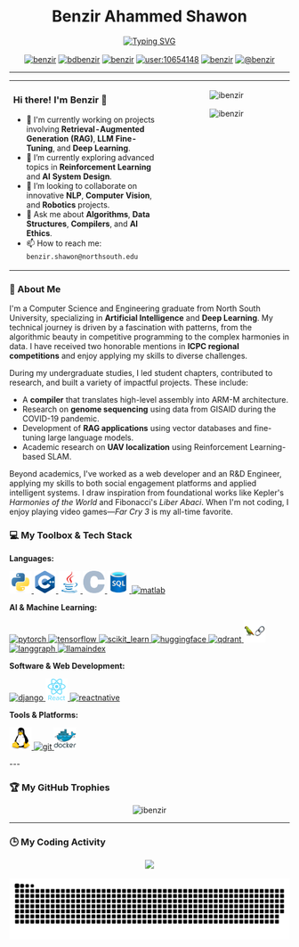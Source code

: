<h1 align="center">Benzir Ahammed Shawon</h1>
<p align="center">
 <a href="https://git.io/typing-svg"><img src="https://readme-typing-svg.demolab.com?font=Fira+Code&weight=900&pause=1000&center=true&vCenter=true&repeat=false&width=435&lines=A+Computer+Nerd" alt="Typing SVG" /></a>
</p>


<p align="center">
  <a href="https://linkedin.com/in/benzir" target="blank"><img align="center" src="https://raw.githubusercontent.com/rahuldkjain/github-profile-readme-generator/master/src/images/icons/Social/linked-in-alt.svg" alt="benzir" height="30" width="40" /></a>
  <a href="https://twitter.com/bdbenzir" target="blank"><img align="center" src="https://raw.githubusercontent.com/rahuldkjain/github-profile-readme-generator/master/src/images/icons/Social/twitter.svg" alt="bdbenzir" height="30" width="40" /></a>
  <a href="https://kaggle.com/benzir" target="blank"><img align="center" src="https://raw.githubusercontent.com/rahuldkjain/github-profile-readme-generator/master/src/images/icons/Social/kaggle.svg" alt="benzir" height="30" width="40" /></a>
  <a href="https://stackoverflow.com/users/10654148" target="blank"><img align="center" src="https://raw.githubusercontent.com/rahuldkjain/github-profile-readme-generator/master/src/images/icons/Social/stack-overflow.svg" alt="user:10654148" height="30" width="40" /></a>
  <a href="https://dev.to/benzir" target="blank"><img align="center" src="https://raw.githubusercontent.com/rahuldkjain/github-profile-readme-generator/master/src/images/icons/Social/devto.svg" alt="benzir" height="30" width="40" /></a>
  <a href="https://medium.com/@benzir" target="blank"><img align="center" src="https://raw.githubusercontent.com/rahuldkjain/github-profile-readme-generator/master/src/images/icons/Social/medium.svg" alt="@benzir" height="30" width="40" /></a>
</p>

---

<table>
<tr>
<td valign="top" width="55%">

### Hi there! I'm Benzir 👋

- 🔭 I'm currently working on projects involving **Retrieval-Augmented Generation (RAG)**, **LLM Fine-Tuning**, and **Deep Learning**.
- 🌱 I’m currently exploring advanced topics in **Reinforcement Learning** and **AI System Design**.
- 👯 I’m looking to collaborate on innovative **NLP**, **Computer Vision**, and **Robotics** projects.
- 💬 Ask me about **Algorithms**, **Data Structures**, **Compilers**, and **AI Ethics**.
- 📫 How to reach me: `benzir.shawon@northsouth.edu`

</td>
<td valign="top" width="45%">

<p align="center">
  <img align="center" src="https://github-readme-stats.vercel.app/api/top-langs?username=ibenzir&show_icons=true&locale=en&layout=compact&theme=dracula" alt="ibenzir" />
</p>
<p align="center">
  <img align="center" src="https://github-readme-stats.vercel.app/api?username=ibenzir&show_icons=true&locale=en&theme=dracula&include_all_commits=true&count_private=true" alt="ibenzir" />
</p>

</td>
</tr>
</table>

### 📖 About Me

I'm a Computer Science and Engineering graduate from North South University, specializing in **Artificial Intelligence** and **Deep Learning**. My technical journey is driven by a fascination with patterns, from the algorithmic beauty in competitive programming to the complex harmonies in data. I have received two honorable mentions in **ICPC regional competitions** and enjoy applying my skills to diverse challenges.

During my undergraduate studies, I led student chapters, contributed to research, and built a variety of impactful projects. These include:
- A **compiler** that translates high-level assembly into ARM-M architecture.
- Research on **genome sequencing** using data from GISAID during the COVID-19 pandemic.
- Development of **RAG applications** using vector databases and fine-tuning large language models.
- Academic research on **UAV localization** using Reinforcement Learning-based SLAM.

Beyond academics, I've worked as a web developer and an R&D Engineer, applying my skills to both social engagement platforms and applied intelligent systems. I draw inspiration from foundational works like Kepler's *Harmonies of the World* and Fibonacci's *Liber Abaci*. When I'm not coding, I enjoy playing video games—*Far Cry 3* is my all-time favorite.

### 💻 My Toolbox & Tech Stack

**Languages:**
<p align="left">
  <a href="https://www.python.org" target="_blank" rel="noreferrer"> <img src="https://raw.githubusercontent.com/devicons/devicon/master/icons/python/python-original.svg" alt="python" width="40" height="40"/> </a>
  <a href="https://www.cplusplus.com/" target="_blank" rel="noreferrer"> <img src="https://raw.githubusercontent.com/devicons/devicon/master/icons/cplusplus/cplusplus-original.svg" alt="cplusplus" width="40" height="40"/> </a>
  <a href="https://www.java.com" target="_blank" rel="noreferrer"> <img src="https://raw.githubusercontent.com/devicons/devicon/master/icons/java/java-original.svg" alt="java" width="40" height="40"/> </a>
  <a href="https://www.cprogramming.com/" target="_blank" rel="noreferrer"> <img src="https://raw.githubusercontent.com/devicons/devicon/master/icons/c/c-original.svg" alt="c" width="40" height="40"/> </a>
  <a href="https://developer.arm.com/documentation/100067/0612/introduction-to-arm-assembler/a-small-example-in-assembly-language" target="_blank" rel="noreferrer"> <img src="https://raw.githubusercontent.com/devicons/devicon/master/icons/azuresqldatabase/azuresqldatabase-original.svg" alt="assembly" width="40" height="40"/> </a>
  <a href="https://www.mathworks.com/products/matlab.html" target="_blank" rel="noreferrer"> <img src="https://upload.wikimedia.org/wikipedia/commons/2/21/Matlab_Logo.png" alt="matlab" width="40" height="40"/> </a>
</p>

**AI & Machine Learning:**
<p align="left">
  <a href="https://pytorch.org/" target="_blank" rel="noreferrer"> <img src="https://www.vectorlogo.zone/logos/pytorch/pytorch-icon.svg" alt="pytorch" width="40" height="40"/> </a>
  <a href="https://www.tensorflow.org" target="_blank" rel="noreferrer"> <img src="https://www.vectorlogo.zone/logos/tensorflow/tensorflow-icon.svg" alt="tensorflow" width="40" height="40"/> </a>
  <a href="https://scikit-learn.org/" target="_blank" rel="noreferrer"> <img src="https://upload.wikimedia.org/wikipedia/commons/0/05/Scikit_learn_logo_small.svg" alt="scikit_learn" width="40" height="40"/> </a>
  <a href="https://huggingface.co/" target="_blank" rel="noreferrer"> <img src="https://huggingface.co/front/assets/huggingface_logo-noborder.svg" alt="huggingface" width="40" height="40"/> </a>
  <a href="https://qdrant.tech/" target="_blank" rel="noreferrer"> <img src="https://cdn.simpleicons.org/qdrant/EF404D" alt="qdrant" width="40" height="40"/> </a>
  <a href="https://www.langchain.com/" target="_blank" rel="noreferrer"> <img src="https://raw.githubusercontent.com/devicons/devicon/master/icons/langchain/langchain-original.svg" alt="langchain" width="40" height="40"/> </a>
  <a href="https://github.com/langchain-ai/langgraph" target="_blank" rel="noreferrer"> <img src="https://raw.githubusercontent.com/langchain-ai/langchain/main/docs/static/img/langgraph_logo.svg" alt="langgraph" width="40" height="40"/> </a>
  <a href="https://www.llamaindex.ai/" target="_blank" rel="noreferrer"> <img src="https://raw.githubusercontent.com/run-llama/LlamaIndexTS/main/packages/core/assets/llama_index_logo_light.svg" alt="llamaindex" width="40" height="40"/> </a>
</p>

**Software & Web Development:**
<p align="left">
  <a href="https://www.djangoproject.com/" target="_blank" rel="noreferrer"> <img src="https://cdn.worldvectorlogo.com/logos/django.svg" alt="django" width="40" height="40"/> </a>
  <a href="https://reactjs.org/" target="_blank" rel="noreferrer"> <img src="https://raw.githubusercontent.com/devicons/devicon/master/icons/react/react-original-wordmark.svg" alt="react" width="40" height="40"/> </a>
  <a href="https://reactnative.dev/" target="_blank" rel="noreferrer"> <img src="https://reactnative.dev/img/header_logo.svg" alt="reactnative" width="40" height="40"/> </a>
</p>

**Tools & Platforms:**
<p align="left">
  <a href="https://www.linux.org/" target="_blank" rel="noreferrer"> <img src="https://raw.githubusercontent.com/devicons/devicon/master/icons/linux/linux-original.svg" alt="linux" width="40" height="40"/> </a>
  <a href="https://git-scm.com/" target="_blank" rel="noreferrer"> <img src="https://www.vectorlogo.zone/logos/git-scm/git-scm-icon.svg" alt="git" width="40" height="40"/> </a>
  <a href="https://www.docker.com/" target="_blank" rel="noreferrer"> <img src="https://raw.githubusercontent.com/devicons/devicon/master/icons/docker/docker-original-wordmark.svg" alt="docker" width="40" height="40"/> </a>
</p>
---

### 🏆 My GitHub Trophies

<p align="center">
  <img src="https://github-profile-trophy.vercel.app/?username=ibenzir&theme=dracula&column=7" alt="ibenzir" />
</p>

---

### 🕒 My Coding Activity

<p align="center">
  <a href="https://wakatime.com/@benzir"><img src="https://github-readme-stats.vercel.app/api/wakatime?username=benzir&theme=dracula&layout=compact" /></a>
</p>

<p align="center">
  <img src="https://raw.githubusercontent.com/platane/platane/output/github-contribution-grid-snake.svg?user=ibenzir" alt="snake-animation">
</p>
